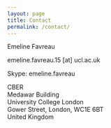 ```yaml
---
layout: page
title: Contact
permalink: /contact/
---
```


Emeline Favreau

emeline.favreau.15 [at] ucl.ac.uk

Skype: emeline.favreau


CBER  
Medawar Building  
University College London  
Gower Street, London, WC1E 6BT  
United Kingdom
